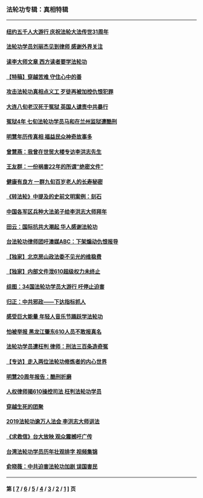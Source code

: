 ### 法轮功专辑：真相特辑
---
#### [纽约五千人大游行 庆祝法轮大法传世31周年](../../pages/nf4389/n13995110.md?08150430) 
#### [法轮功学员刘丽杰见到律师 感谢外界关注](../../pages/nf4389/n13927012.md?08150430) 
#### [读李大师文章 西方读者要学法轮功](../../pages/nf4389/n13925142.md?08150430) 
#### [【特稿】穿越苦难 守住心中的善](../../pages/nf4389/n13784979.md?08150430) 
#### [攻击法轮功真相点义工 歹徒再被加控仇恨犯罪](../../pages/nf4389/n13601019.md?08150430) 
#### [大连八旬老汉死于冤狱 英国人谴责中共暴行](../../pages/nf4389/n13480118.md?08150430) 
#### [冤狱4年 七旬法轮功学员马和在兰州监狱遭酷刑](../../pages/nf4389/n13304688.md?08150430) 
#### [明慧年历传真相 福益民众神奇故事多](../../pages/nf4389/n13294545.md?08150430) 
#### [曾慧燕：我曾在世贸大楼专访李洪志先生](../../pages/nf4389/n12898729.md?08150430) 
#### [王友群：一份祸害22年的所谓“绝密文件”](../../pages/nf4389/n12871750.md?08150430) 
#### [健康有良方 一群九旬百岁老人的长寿秘密](../../pages/nf4389/n12847475.md?08150430) 
#### [《转法轮》中提及的史前文明案例：刻石](../../pages/nf4389/n12758577.md?08150430) 
#### [中国各军区兵种大法弟子给李洪志大师拜年](../../pages/nf4389/n12750047.md?08150430) 
#### [田云：国际抗共大潮起 华人感谢法轮功](../../pages/nf4389/n12357708.md?08150430) 
#### [台法轮功律师团吁澳媒ABC：下架煽动仇恨报导](../../pages/nf4389/n12279917.md?08150430) 
#### [【独家】北京房山政法委不见光的维稳费](../../pages/nf4389/n12031979.md?08150430) 
#### [【独家】内部文件泄610超级权力未终止](../../pages/nf4389/n12023895.md?08150430) 
#### [组图：34国法轮功学员大游行 吁停止迫害](../../pages/nf4389/n11492658.md?08150430) 
#### [归正：中共邪政——下达指标抓人](../../pages/nf4389/n11474770.md?08150430) 
#### [感受巨大能量 年轻人音乐节踊跃学法轮功](../../pages/nf4389/n11441981.md?08150430) 
#### [怕被举报 黑龙江肇东610人员不敢报真名](../../pages/nf4389/n11436499.md?08150430) 
#### [法轮功学员遭枉判 律师：刑法三百条造奇冤](../../pages/nf4389/n11433943.md?08150430) 
#### [【专访】走入两位法轮功修炼者的内心世界](../../pages/nf4389/n11415623.md?08150430) 
#### [明慧20周年报告：酷刑折磨](../../pages/nf4389/n11387954.md?08150430) 
#### [人权律师揭610操控司法 枉判法轮功学员](../../pages/nf4389/n11313370.md?08150430) 
#### [穿越生死的团聚](../../pages/nf4389/n11258922.md?08150430) 
#### [2019法轮功逾万人法会 李洪志大师讲法](../../pages/nf4389/n11265303.md?08150430) 
#### [《求救信》台大放映 观众震撼吁广传](../../pages/nf4389/n10922251.md?08150430) 
#### [台湾法轮功学员历年壮观排字 视频集锦](../../pages/nf4389/n10878789.md?08150430) 
#### [俞晓薇：中共迫害法轮功加剧 误国害民](../../pages/nf4389/n10859260.md?08150430) 

---
#### 第 [ [7](./7.md?08150430) / [6](./6.md?08150430) / [5](./5.md?08150430) / [4](./4.md?08150430) / [3](./3.md?08150430) / [2](./2.md?08150430) / [1](./1.md?08150430) ] 页
